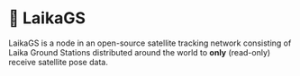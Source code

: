 # 🐶 LaikaGS

LaikaGS is a node in an open-source satellite tracking network consisting of Laika Ground Stations distributed around the world to **only** (read-only) receive satellite pose data. 


